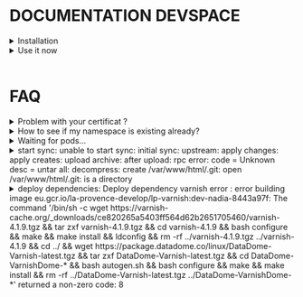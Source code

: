 # DOCUMENTATION DEVSPACE

<details>
  <summary>Installation</summary>
  
  ## Installation on Ubuntu  
* Install [devspace CLI](https://devspace.sh/cli/docs/quickstart#1-download-cli) (v5.15)
* Ensure you have docker, helm (v2.17.0) and kubectl installed on your machine
  ## DETAILS Installation on Ubuntu
* [Download 2.17.0](https://get.helm.sh/helm-v2.17.0-linux-amd64.tar.gz)
-> Extract here
-> On terminal access to last folder of helm downloaded file
-> which helm
-> sudo mv helm (copy/paste result of last commande)
-> helm version
</details>

<details>
  
   <summary>Use it now</summary>

<br />

### First time
If this is the first time you start devspace, run the following command to tell devspace which namespace you prefer to use:

```bash
devspace use namespace my-namespace
```
<br />

### Deploy the applicationsudo vim /etc/hosts
All devspace commands must be run at the root of the folder.

To deploy your application, run the following command:

```bash
devspace deploy
```
<br />

### Update your hosts file for the new ingress(es)

When creating ingresses, you need to update your hosts file to map the custom domain(s) with the Ingress Controller Nginx IP, `34.79.192.20`.
DO IT => sudo vim /etc/hosts => CHANGE YOUR IP INGRESS HERE (You can retrieve the URLs from the GCP Console)
Example for the Varnish ingress:
```
34.79.192.20 dev-yourname.laprovence.com dev-yourname-www.laprovence.com dev-yourname-api.laprovence.com dev-yourname-abonnement.laprovence.com
```
<br />

### Use the dev mode with hot-reloading

To start your application in dev mode and use the hot-reloading feature, run the following command:

```bash
devspace dev
```
It will deploy your application and its dependencies, then open a shell in the running container. You can now update your files locally and the changes will be reflected inside the container.

<br />

### Delete the application

- To delete the deployment, run the following command:

```bash
devspace purge
```

- If your deployment contains dependencies (e.g.: varnish) or if you want to fully clean your environment, run the following command to delete everything:

```bash
devspace purge -a
```
<br />
  
### Deploy without Varnish

To deploy your application without Varnish, simply comment the following block in the `devspace.yaml` configuration file:

```yaml
# comment this block to disable varnish dependency
dependencies:
- name: varnish
  source:
    path: ../vcl-varnish
  vars:
    - name: backend_api
      value: api
```

<br />  

### Clear Varnish cache

If you deploy the application with Varnish as a dependency (default behavior), you can run the following command to clear its cache:

```bash
devspace run varnish.purge
```
</details>

<br />

# FAQ

<details>
   <summary>Problem with your certificat ?</summary>
  
  ```bash
    kubectl delete ns dev-yourname
  ```
</details>

<details>
   <summary>How to see if my namespace is existing already?</summary>
  
  ```bash
    devspace use namespace
  ```
</details>

<details>
   <summary>Waiting for pods...</summary>
  
  ```bash
    VOIR AVEC NICOLAS(OP-RATE) PROBLEME DE LE VOLUME
  ```
</details>

<details>
   <summary>start sync: unable to start sync: initial sync: upstream: apply changes: apply creates: upload archive: after upload: rpc error: code = Unknown desc = untar all: decompress: create /var/www/html/.git: open /var/www/html/.git: is a directory</summary>
  
  ```bash
    LANCER LA COMMANDE DEVSPACE DEV DEPUIS UN AUTRE TERMINAL QUE CELUI DE VSCODE
  ```
</details>

<details>
  <summary>
deploy dependencies: Deploy dependency varnish error : error building image eu.gcr.io/la-provence-develop/lp-varnish:dev-nadia-8443a97f: The command '/bin/sh -c wget https://varnish-cache.org/_downloads/ce820265a5403ff564d62b2651705460/varnish-4.1.9.tgz   && tar zxf varnish-4.1.9.tgz     && cd varnish-4.1.9   && bash configure    && make  && make install         && ldconfig   && rm -rf ../varnish-4.1.9.tgz ../varnish-4.1.9       && cd ../    && wget https://package.datadome.co/linux/DataDome-Varnish-latest.tgz  && tar zxf DataDome-Varnish-latest.tgz     && cd DataDome-VarnishDome-*     && bash autogen.sh    && bash configure    && make  && make install         && rm -rf ../DataDome-Varnish-latest.tgz ../DataDome-VarnishDome-*' returned a non-zero code: 8</summary>
  
    ```bash
    LANCER LA COMMANDE devspace purge -a et redeploy et dev 
  ```
</details>

<br />

# Useful commands
<details>
   <summary>See More</summary>
* `devspace enter` will open a shell in the selected container
* `devspace open` will create a port-forward from the cluster to your local machine, useful if you don't need an ingress to test your application
* `devspace ui` will deploy the web interface (also deployed when running in dev mode)
* `devspace logs` will retrieve the container logs (use the `-f` flag to stream it)
* `devspace list vars` will display the current variables and their values used in `devspace.yaml`
* `devspace reset vars` will reset the variables to their original value
<details />

